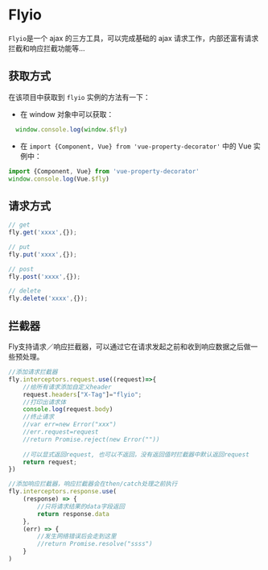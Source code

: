 # Flyio

`Flyio`是一个 ajax 的三方工具，可以完成基础的 ajax 请求工作，内部还富有请求拦截和响应拦截功能等...

## 获取方式

在该项目中获取到 `flyio` 实例的方法有一下：

* 在 window 对象中可以获取：

```typescript jsx
  window.console.log(window.$fly)
```

* 在 `import {Component, Vue} from 'vue-property-decorator'` 中的 Vue 实例中：

```typescript jsx
import {Component, Vue} from 'vue-property-decorator'
window.console.log(Vue.$fly)
```

## 请求方式

```typescript jsx
// get
fly.get('xxxx',{});

// put
fly.put('xxxx',{});

// post
fly.post('xxxx',{});

// delete
fly.delete('xxxx',{});
```

## 拦截器

Fly支持请求／响应拦截器，可以通过它在请求发起之前和收到响应数据之后做一些预处理。

```typescript jsx
//添加请求拦截器
fly.interceptors.request.use((request)=>{
    //给所有请求添加自定义header
    request.headers["X-Tag"]="flyio";
  	//打印出请求体
  	console.log(request.body)
  	//终止请求
  	//var err=new Error("xxx")
  	//err.request=request
  	//return Promise.reject(new Error(""))
  
    //可以显式返回request, 也可以不返回，没有返回值时拦截器中默认返回request
    return request;
})

//添加响应拦截器，响应拦截器会在then/catch处理之前执行
fly.interceptors.response.use(
    (response) => {
        //只将请求结果的data字段返回
        return response.data
    },
    (err) => {
        //发生网络错误后会走到这里
        //return Promise.resolve("ssss")
    }
)
```
